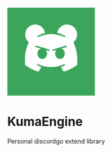 <br/>
<img width="200" height="200" src="https://github.com/devproje/kuma-engine/raw/master/assets/kuma-engine-logo.png" alt=""/>

# KumaEngine
Personal discordgo extend library

